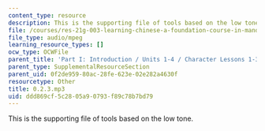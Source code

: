 ```yaml
---
content_type: resource
description: This is the supporting file of tools based on the low tone.
file: /courses/res-21g-003-learning-chinese-a-foundation-course-in-mandarin-spring-2011/ddd869cf5c2805a90793f89c78b7bd79_0.2.3.mp3
file_type: audio/mpeg
learning_resource_types: []
ocw_type: OCWFile
parent_title: 'Part I: Introduction / Units 1-4 / Character Lessons 1-3'
parent_type: SupplementalResourceSection
parent_uid: 0f2de959-80ac-28fe-623e-02e282a4630f
resourcetype: Other
title: 0.2.3.mp3
uid: ddd869cf-5c28-05a9-0793-f89c78b7bd79
---
```

This is the supporting file of tools based on the low tone.

